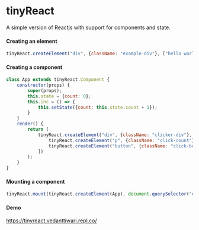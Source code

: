 # tinyReact
A simple version of Reactjs with support for components and state.  

#### Creating an element ####
```js
tinyReact.createElement("div", {className: "example-div"}, ["hello world"]);
```

#### Creating a component ####
```js
class App extends tinyReact.Component {
    constructor(props) {
        super(props);
        this.state = {count: 0};
        this.inc = () => {
            this.setState({count: this.state.count + 1});
        }
    }
    render() {
        return (
            tinyReact.createElement("div", {className: "clicker-div"}, [
                tinyReact.createElement("p", {className: "click-count"}, [`${this.state.count}`]),
                tinyReact.createElement("button", {className: "click-button", onclick: this.inc}, ["+"])
            ])
        );
    }
}
```
  
#### Mounting a component ####
```js
tinyReact.mount(tinyReact.createElement(App), document.querySelector("#root"));
```
  
#### Demo ####
https://tinyreact.vedanttiwari.repl.co/
